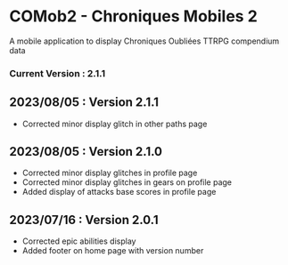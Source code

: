 # COMob2 - Chroniques Mobiles 2

A mobile application to display Chroniques Oubliées TTRPG compendium data

### Current Version : 2.1.1

## 2023/08/05 : Version 2.1.1
- Corrected minor display glitch in other paths page

## 2023/08/05 : Version 2.1.0
- Corrected minor display glitches in profile page
- Corrected minor display glitches in gears on profile page
- Added display of attacks base scores in profile page

## 2023/07/16 : Version 2.0.1
- Corrected epic abilities display
- Added footer on home page with version number